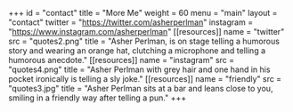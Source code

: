 +++
id = "contact"
title = "More Me"
weight = 60
menu = "main"
layout = "contact"
twitter = "https://twitter.com/asherperlman"
instagram = "https://www.instagram.com/asherperlman"
[[resources]]
  name = "twitter"
  src = "quotes2.png"
  title = "Asher Perlman, is on stage telling a humorous story and wearing an orange hat, clutching a microphone and telling a humorous anecdote."
[[resources]]
  name = "instagram"
  src = "quotes4.png"
  title = "Asher Perlman with grey hair and one hand in his pocket ironically is telling a sly joke."
[[resources]]
  name = "friendly"
  src = "quotes3.jpg"
  title = "Asher Perlman sits at a bar and leans close to you, smiling in a friendly way after telling a pun."
+++